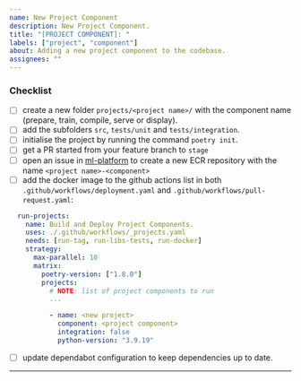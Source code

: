 ```yaml
---
name: New Project Component
description: New Project Component.
title: "[PROJECT COMPONENT]: "
labels: ["project", "component"]
about: Adding a new project component to the codebase.
assignees: ""
---
```


### **Checklist**

- [ ] create a new folder `projects/<project name>/` with the component name (prepare, train, compile, serve or display).
- [ ] add the subfolders `src`, `tests/unit` and `tests/integration`.
- [ ] initialise the project by running the command `poetry init`.
- [ ] get a PR started from your feature branch to `stage`
- [ ] open an issue in [ml-platform](https://github.com/AirPR/ml-platform/blob/prod/.github/ISSUE_TEMPLATE/04_NEW_ECR_REPOSITORY.md) to create a new ECR repository with the name `<project name>-<component>`
- [ ] add the docker image to the github actions list in both `.github/workflows/deployment.yaml` and `.github/workflows/pull-request.yaml`:

```yaml
  run-projects:
    name: Build and Deploy Project Components.
    uses: ./.github/workflows/_projects.yaml
    needs: [run-tag, run-libs-tests, run-docker]
    strategy:
      max-parallel: 10
      matrix:
        poetry-version: ["1.8.0"]
        projects:
          # NOTE: list of project components to run
          ...

          - name: <new project>
            component: <project component>
            integration: false
            python-version: "3.9.19"
```

- [ ] update dependabot configuration to keep dependencies up to date.

---
